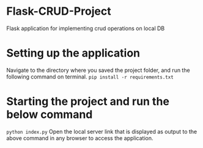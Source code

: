 # Flask-CRUD-Project
 Flask application for implementing crud operations on local DB
# Setting up the application
 Navigate to the directory where you saved the project folder, and run the following command on terminal.
```pip install -r requirements.txt```
# Starting the project and run the below command
```python index.py```
Open the local server link that is displayed as output to the above command in any browser to access the application.
